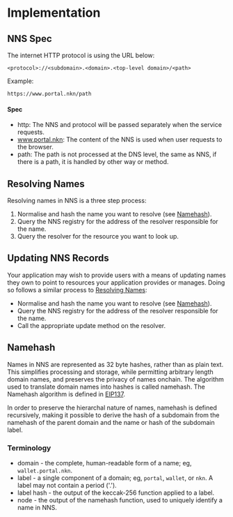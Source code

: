 # Implementation

## NNS Spec

The internet HTTP protocol is using the URL below:

```
<protocol>://<subdomain>.<domain>.<top-level domain>/<path>
```

Example:
```
https://www.portal.nkn/path
```

#### Spec
- http: The NNS and protocol will be passed separately when the service requests.
- www.portal.nkn: The content of the NNS is used when user requests to the browser.
- path: The path is not processed at the DNS level, the same as NNS, if there is a path, it is handled by other way or method.

## Resolving Names
Resolving names in NNS is a three step process:
1. Normalise and hash the name you want to resolve (see [Namehash](#namehash)).
2. Query the NNS registry for the address of the resolver responsible for the name.
3. Query the resolver for the resource you want to look up.

## Updating NNS Records
Your application may wish to provide users with a means of updating names they own to point to resources your application provides or manages. Doing so follows a similar process to [Resolving Names](#resolving-names):

- Normalise and hash the name you want to resolve (see [Namehash](#namehash)).
- Query the NNS registry for the address of the resolver responsible for the name.
- Call the appropriate update method on the resolver.

## Namehash
Names in NNS are represented as 32 byte hashes, rather than as plain text. This simplifies processing and storage, while permitting arbitrary length domain names, and preserves the privacy of names onchain. The algorithm used to translate domain names into hashes is called namehash. The Namehash algorithm is defined in [EIP137](https://github.com/ethereum/EIPs/blob/master/EIPS/eip-137.md).

In order to preserve the hierarchal nature of names, namehash is defined recursively, making it possible to derive the hash of a subdomain from the namehash of the parent domain and the name or hash of the subdomain label.

### Terminology
- domain - the complete, human-readable form of a name; eg, `wallet.portal.nkn`.
- label - a single component of a domain; eg, `portal`, `wallet`, or `nkn`. A label may not contain a period ('.').
- label hash - the output of the keccak-256 function applied to a label.
- node - the output of the namehash function, used to uniquely identify a name in NNS.
